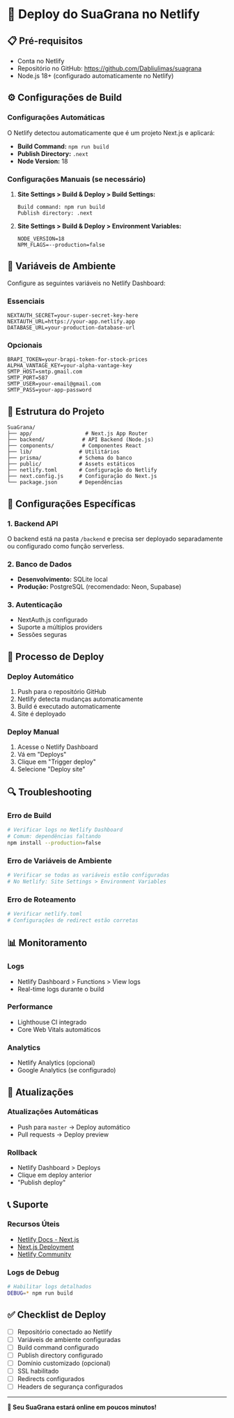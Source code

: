 # 🚀 Deploy do SuaGrana no Netlify

## 📋 Pré-requisitos

- Conta no Netlify
- Repositório no GitHub: https://github.com/Dabliulimas/suagrana
- Node.js 18+ (configurado automaticamente no Netlify)

## ⚙️ Configurações de Build

### Configurações Automáticas
O Netlify detectou automaticamente que é um projeto Next.js e aplicará:
- **Build Command:** `npm run build`
- **Publish Directory:** `.next`
- **Node Version:** 18

### Configurações Manuais (se necessário)

1. **Site Settings > Build & Deploy > Build Settings:**
   ```
   Build command: npm run build
   Publish directory: .next
   ```

2. **Site Settings > Build & Deploy > Environment Variables:**
   ```
   NODE_VERSION=18
   NPM_FLAGS=--production=false
   ```

## 🔐 Variáveis de Ambiente

Configure as seguintes variáveis no Netlify Dashboard:

### Essenciais
```
NEXTAUTH_SECRET=your-super-secret-key-here
NEXTAUTH_URL=https://your-app.netlify.app
DATABASE_URL=your-production-database-url
```

### Opcionais
```
BRAPI_TOKEN=your-brapi-token-for-stock-prices
ALPHA_VANTAGE_KEY=your-alpha-vantage-key
SMTP_HOST=smtp.gmail.com
SMTP_PORT=587
SMTP_USER=your-email@gmail.com
SMTP_PASS=your-app-password
```

## 📁 Estrutura do Projeto

```
SuaGrana/
├── app/                 # Next.js App Router
├── backend/            # API Backend (Node.js)
├── components/         # Componentes React
├── lib/               # Utilitários
├── prisma/            # Schema do banco
├── public/            # Assets estáticos
├── netlify.toml       # Configuração do Netlify
├── next.config.js     # Configuração do Next.js
└── package.json       # Dependências
```

## 🔧 Configurações Específicas

### 1. Backend API
O backend está na pasta `/backend` e precisa ser deployado separadamente ou configurado como função serverless.

### 2. Banco de Dados
- **Desenvolvimento:** SQLite local
- **Produção:** PostgreSQL (recomendado: Neon, Supabase)

### 3. Autenticação
- NextAuth.js configurado
- Suporte a múltiplos providers
- Sessões seguras

## 🚀 Processo de Deploy

### Deploy Automático
1. Push para o repositório GitHub
2. Netlify detecta mudanças automaticamente
3. Build é executado automaticamente
4. Site é deployado

### Deploy Manual
1. Acesse o Netlify Dashboard
2. Vá em "Deploys"
3. Clique em "Trigger deploy"
4. Selecione "Deploy site"

## 🔍 Troubleshooting

### Erro de Build
```bash
# Verificar logs no Netlify Dashboard
# Comum: dependências faltando
npm install --production=false
```

### Erro de Variáveis de Ambiente
```bash
# Verificar se todas as variáveis estão configuradas
# No Netlify: Site Settings > Environment Variables
```

### Erro de Roteamento
```bash
# Verificar netlify.toml
# Configurações de redirect estão corretas
```

## 📊 Monitoramento

### Logs
- Netlify Dashboard > Functions > View logs
- Real-time logs durante o build

### Performance
- Lighthouse CI integrado
- Core Web Vitals automáticos

### Analytics
- Netlify Analytics (opcional)
- Google Analytics (se configurado)

## 🔄 Atualizações

### Atualizações Automáticas
- Push para `master` → Deploy automático
- Pull requests → Deploy preview

### Rollback
- Netlify Dashboard > Deploys
- Clique em deploy anterior
- "Publish deploy"

## 📞 Suporte

### Recursos Úteis
- [Netlify Docs - Next.js](https://docs.netlify.com/frameworks/next-js/)
- [Next.js Deployment](https://nextjs.org/docs/deployment)
- [Netlify Community](https://community.netlify.com/)

### Logs de Debug
```bash
# Habilitar logs detalhados
DEBUG=* npm run build
```

## ✅ Checklist de Deploy

- [ ] Repositório conectado ao Netlify
- [ ] Variáveis de ambiente configuradas
- [ ] Build command configurado
- [ ] Publish directory configurado
- [ ] Domínio customizado (opcional)
- [ ] SSL habilitado
- [ ] Redirects configurados
- [ ] Headers de segurança configurados

---

**🎉 Seu SuaGrana estará online em poucos minutos!**
